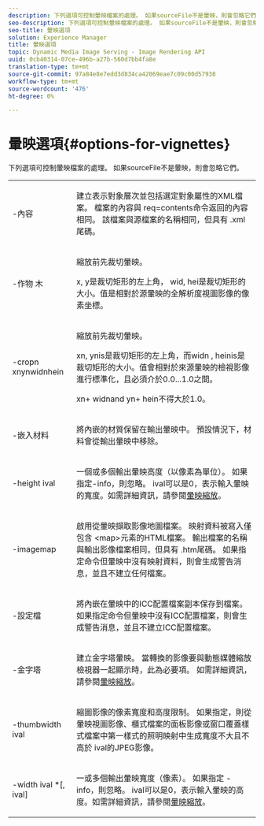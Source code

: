 ```yaml
---
description: 下列選項可控制暈映檔案的處理。 如果sourceFile不是暈映，則會忽略它們。
seo-description: 下列選項可控制暈映檔案的處理。 如果sourceFile不是暈映，則會忽略它們。
seo-title: 暈映選項
solution: Experience Manager
title: 暈映選項
topic: Dynamic Media Image Serving - Image Rendering API
uuid: 0cb40314-07ce-496b-a27b-560d7bb4fa8e
translation-type: tm+mt
source-git-commit: 97a84e8e7edd3d834ca42069eae7c09c00d57938
workflow-type: tm+mt
source-wordcount: '476'
ht-degree: 0%

---
```



# 暈映選項{#options-for-vignettes}

下列選項可控制暈映檔案的處理。 如果sourceFile不是暈映，則會忽略它們。

<table id="simpletable_6D0C967EB84947FBAC34B46C4BB23AF0"> 
 <tr class="strow"> 
  <td class="stentry"> <p><span class="codeph"> -內容</span> </p></td> 
  <td class="stentry"> <p>建立表示對象層次並包括選定對象屬性的XML檔案。 檔案的內容與<span class="codeph"> req=contents</span>命令返回的內容相同。 該檔案與源檔案的名稱相同，但具有<span class="filepath"> .xml</span>尾碼。 </p></td> 
 </tr> 
 <tr class="strow"> 
  <td class="stentry"> <p><span class="codeph">-作物 <span class="varname"> </span><span class="varname"> </span><span class="varname"> </span><span class="varname"> 木</span></span> </p></td> 
  <td class="stentry"> <p>縮放前先裁切暈映。 </p> <p><span class="codeph"><span class="varname"> x</span>,<span class="varname"> </span></span> y是裁切矩形的左上角， <span class="codeph"><span class="varname"> wid</span>,<span class="varname"> </span></span> hei是裁切矩形的大小。值是相對於源暈映的全解析度視圖影像的像素坐標。 </p></td> 
 </tr> 
 <tr class="strow"> 
  <td class="stentry"> <p><span class="codeph">-cropn  <span class="varname"> </span><span class="varname"> </span><span class="varname"> </span><span class="varname"> xnynwidnhein</span></span> </p> </td> 
  <td class="stentry"> <p>縮放前先裁切暈映。 </p> <p><span class="codeph"><span class="varname"> xn</span>,<span class="varname"> </span></span> ynis是裁切矩形的左上角，而widn <span class="codeph"><span class="varname"> ,</span><span class="varname"> </span></span> heinis是裁切矩形的大小。值會相對於來源暈映的檢視影像進行標準化，且必須介於0.0...1.0之間。 </p> <p><span class="codeph"><span class="varname"> xn</span></span>+<span class="codeph"><span class="varname"> </span></span> widnand  <span class="codeph"><span class="varname"> yn</span></span>+<span class="codeph"><span class="varname"> </span></span> hein不得大於1.0。 </p></td> 
 </tr> 
 <tr class="strow"> 
  <td class="stentry"> <p><span class="codeph"> -嵌入材料</span> </p></td> 
  <td class="stentry"> <p>將內嵌的材質保留在輸出暈映中。 預設情況下，材料會從輸出暈映中移除。 </p></td> 
 </tr> 
 <tr class="strow"> 
  <td class="stentry"> <p><span class="codeph">-height  <span class="varname"> ival</span></span> </p></td> 
  <td class="stentry"> <p>一個或多個輸出暈映高度（以像素為單位）。 如果指定-info，則忽略。 <span class="varname"> </span> ival可以是0，表示輸入暈映的寬度。如需詳細資訊，請參閱<a href="../../../../ir-api/vntc/utilities/c-ir-vignette-converter-vntc/c-ir-vignette-scaling.md#concept-e373a29c2f954df98d704c7723804585" type="concept" format="dita" scope="local">暈映縮放</a>。 </p></td> 
 </tr> 
 <tr class="strow"> 
  <td class="stentry"> <p><span class="codeph"> -imagemap</span> </p></td> 
  <td class="stentry"> <p>啟用從暈映擷取影像地圖檔案。 映射資料被寫入僅包含<span class="codeph"> &lt;map&gt;</span>元素的HTML檔案。 輸出檔案的名稱與輸出影像檔案相同，但具有<span class="filepath"> .htm</span>尾碼。 如果指定命令但暈映中沒有映射資料，則會生成警告消息，並且不建立任何檔案。 </p></td> 
 </tr> 
 <tr class="strow"> 
  <td class="stentry"> <p><span class="codeph"> -設定檔</span> </p></td> 
  <td class="stentry"> <p>將內嵌在暈映中的ICC配置檔案副本保存到檔案。 如果指定命令但暈映中沒有ICC配置檔案，則會生成警告消息，並且不建立ICC配置檔案。 </p></td> 
 </tr> 
 <tr class="strow"> 
  <td class="stentry"> <p><span class="codeph"> -金字塔</span> </p></td> 
  <td class="stentry"> <p>建立金字塔暈映。 當轉換的影像要與動態媒體縮放檢視器一起顯示時，此為必要項。 如需詳細資訊，請參閱<a href="../../../../ir-api/vntc/utilities/c-ir-vignette-converter-vntc/c-ir-vignette-scaling.md#concept-e373a29c2f954df98d704c7723804585" type="concept" format="dita" scope="local">暈映縮放</a>。 </p></td> 
 </tr> 
 <tr class="strow"> 
  <td class="stentry"> <p><span class="codeph">-thumbwidth  <span class="varname"> ival</span></span> </p></td> 
  <td class="stentry"> <p>縮圖影像的像素寬度和高度限制。 如果指定，則從暈映視圖影像、櫃式檔案的面板影像或窗口覆蓋樣式檔案中第一樣式的照明映射中生成寬度不大且不高於<span class="varname"> ival</span>的JPEG影像。 </p></td> 
 </tr> 
 <tr class="strow"> 
  <td class="stentry"> <p><span class="codeph">-width  <span class="varname"> ival</span> *[,<span class="varname"> ival</span>]</span> </p></td> 
  <td class="stentry"> <p>一或多個輸出暈映寬度（像素）。 如果指定<span class="codeph"> -info</span>，則忽略。 <span class="varname"> </span> ival可以是0，表示輸入暈映的高度。如需詳細資訊，請參閱<a href="../../../../ir-api/vntc/utilities/c-ir-vignette-converter-vntc/c-ir-vignette-scaling.md#concept-e373a29c2f954df98d704c7723804585" type="concept" format="dita" scope="local">暈映縮放</a>。 </p></td> 
 </tr> 
</table>

